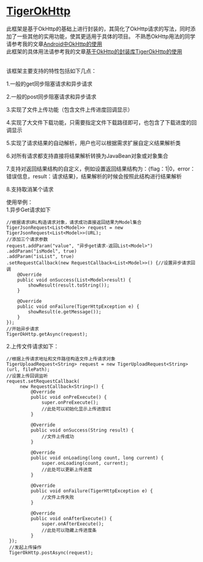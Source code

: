 # [TigerOkHttp](http://ittiger.cn/2016/01/06/%E5%9F%BA%E4%BA%8EOkHttp%E7%9A%84%E5%B0%81%E8%A3%85%E5%BA%93TigerOkHttp%E7%9A%84%E4%BD%BF%E7%94%A8/)
此框架是基于OkHttp的基础上进行封装的，其简化了OkHttp请求的写法，同时添加了一些其他的实用功能，使其更适用于具体的项目。
不熟悉OkHttp用法的同学请参考我的文章[Android中OkHttp的使用](http://ittiger.cn/2016/01/05/Android%E4%B8%ADOkHttp%E7%9A%84%E4%BD%BF%E7%94%A8/)
<br/>
此框架的具体用法请参考我的文章[基于OkHttp的封装库TigerOkHttp的使用](http://ittiger.cn/2016/01/06/%E5%9F%BA%E4%BA%8EOkHttp%E7%9A%84%E5%B0%81%E8%A3%85%E5%BA%93TigerOkHttp%E7%9A%84%E4%BD%BF%E7%94%A8/)
<br/><br/>

该框架主要支持的特性包括如下几点：

1.一般的get同步阻塞请求和异步请求

2.一般的post同步阻塞请求和异步请求

3.实现了文件上传功能（包含文件上传进度回调显示）

4.实现了大文件下载功能，只需要指定文件下载路径即可，也包含了下载进度的回调显示

5.实现了请求结果的自动解析，用户也可以根据需求扩展自定义结果解析类

6.对所有请求都支持直接将结果解析转换为JavaBean对象或对象集合

7.支持对返回结果结构的自定义，例如设置返回结果结构为：{flag：1|0，error：错误信息，result：请求结果}，结果解析的时候会按照此结构进行结果解析

8.支持取消某个请求<br/>


使用举例：
<br/>
1.异步Get请求如下<br/>

```
//根据请求URL构造请求对象，请求成功直接返回结果为Model集合
TigerJsonRequest<List<Model>> request = new TigerJsonRequest<List<Model>>(URL);
//添加三个请求参数
request.addParam("value", "异步get请求-返回List<Model>")
.addParam("isModel", true)
.addParam("isList", true)
.setRequestCallback(new RequestCallback<List<Model>>() {//设置异步请求回调
    @Override
    public void onSuccess(List<Model>result) {
        showResult(result.toString());
    }
 
    @Override
    public void onFailure(TigerHttpException e) {
        showResult(e.getMessage());
    }
});
//开始异步请求
TigerOkHttp.getAsync(request);
```

2.上传文件请求如下：<br/>
```
//根据上传请求地址和文件路径构造文件上传请求对象
TigerUploadRequest<String> request = new TigerUploadRequest<String>(url, filePath);
//设置上传回调监听 
request.setRequestCallback(
     new RequestCallback<String>() {
         @Override
         public void onPreExecute() {
             super.onPreExecute();
             //此处可以初始化显示上传进度UI
         }
 
         @Override
         public void onSuccess(String result) {
             //文件上传成功
         }
 
         @Override
         public void onLoading(long count, long current) {
             super.onLoading(count, current);
             //此处可以更新上传进度
         }
 
         @Override
         public void onFailure(TigerHttpException e) {
             //文件上传失败
         }
 
         @Override
         public void onAfterExecute() {
             super.onAfterExecute();
             //此处可以隐藏上传进度条
         }
 });
 //发起上传操作
 TigerOkHttp.postAsync(request);
```


